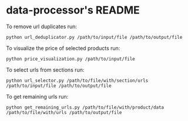 # data-processor's README

To remove url duplicates run:
```
python url_deduplicator.py /path/to/input/file /path/to/output/file
```

To visualize the price of selected products run:
```
python price_visualization.py /path/to/input/file
```

To select urls from sections run:
```
python url_selector.py /path/to/file/with/section/urls /path/to/input/file /path/to/output/file
```

To get remaining urls run:
```
python get_remaining_urls.py /path/to/file/with/product/data /path/to/file/with/urls /path/to/output/file
```
